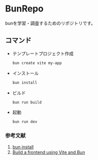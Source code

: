 # BunRepo
bunを学習・調査するためのリポジトリです。

## コマンド

- テンプレートプロジェクト作成

    ```bash
    bun create vite my-app
    ```

- インストール

    ```bash
    bun install
    ```

- ビルド

    ```bash
    bun run build
    ```

- 起動

    ```bash
    bun run dev
    ```

### 参考文献
1. [bun install](https://bun.sh/docs/installation)
2. [Build a frontend using Vite and Bun](https://bun.sh/guides/ecosystem/vite)